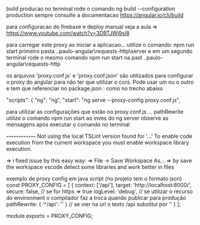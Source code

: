build producao
no terminal rode o comando ng build --configuration production
sempre consulte a documentacao https://angular.io/cli/build

para configuracao do firebase e deploy manual veja a aula => https://www.youtube.com/watch?v=3DBTJWj9sI8


para carregar este proxy ao iniciar a aplicacao... utilize o comando:
npm run start primeiro pasta ..paulo-angular\requests-http\server e em um segundo terminal rode o mesmo comando npm run start na past ..paulo-angular\requests-http

os arquivos 'proxy.conf.js' e 'proxy.conf.json' são utilizados para configurar o proxy 
do angular para não ter que utilizar o cors. Pode usar um ou o outro e tem que referenciar no
package.json : como no trecho abaixo

"scripts": {
    "ng": "ng",
    "start": "ng serve --proxy-config proxy.conf.js",

para utilizar as configurações que estão no proxy.conf.js ... pathRewrite utilize o comando
npm run start ao inves do ng server 
observe as mensagens após executar o comando no terminal

********------------********
Not using the local TSLint version found for '...'
To enable code execution from the current workspace you must enable workspace library execution.

=> i fixed issue by this easy way:
=> File -> Save Workspace As...
=> by save the workspace vscode detect some libraries and work better in files



exemplo de proxy config em java script (no projeto tem o formato json)
const PROXY_CONFIG = [
  {
    context: ['/api'],
    target: 'http://localhost:8000/',
    secure: false, // se for https => true
    logLevel: 'debug', // se utilizar o recurso do environment o compilador faz a troca quando publicar para produção
    pathRewrite: { '^/api': '' } // se vier na url o texto /api  substitui por ''
  }
];

module.exports = PROXY_CONFIG;

